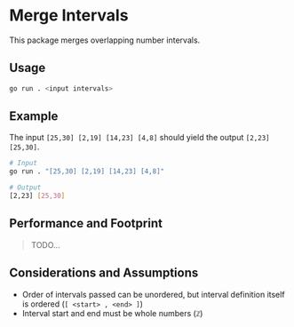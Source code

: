 # Merge Intervals

This package merges overlapping number intervals.

## Usage

```bash
go run . <input intervals>
```

## Example

The input `[25,30] [2,19] [14,23] [4,8]` should yield the output `[2,23] [25,30]`.

```bash
# Input
go run . "[25,30] [2,19] [14,23] [4,8]"

# Output
[2,23] [25,30]
```

## Performance and Footprint

> TODO...

## Considerations and Assumptions

* Order of intervals passed can be unordered, but interval definition itself is ordered (`[ <start> , <end> ]`)
* Interval start and end must be whole numbers (`ℤ`)
